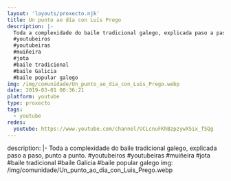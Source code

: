 ```yaml
---
layout: 'layouts/proxecto.njk'
title: Un punto ao día con Luís Prego
description: |-
  Toda a complexidade do baile tradicional galego, explicada paso a paso, punto a punto.
  #youtubeiros
  #youtubeiras
  #muiñeira
  #jota
  #baile tradicional
  #baile Galicia
  #baile popular galego
img: /img/comunidade/Un_punto_ao_dia_con_Luis_Prego.webp
date: 2019-03-01 00:36:21
platform: youtube
type: proxecto
tags:
  - youtube
redes:
  youtube: https://www.youtube.com/channel/UCLcnuFKhBzpzywX5ix_f5Qg
---
```

description: |-
  Toda a complexidade do baile tradicional galego, explicada paso a paso, punto a punto.
  #youtubeiros
  #youtubeiras
  #muiñeira
  #jota
  #baile tradicional
  #baile Galicia
  #baile popular galego
img: /img/comunidade/Un_punto_ao_dia_con_Luis_Prego.webp
